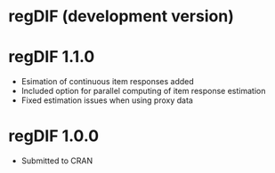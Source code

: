# regDIF (development version)

# regDIF 1.1.0

* Esimation of continuous item responses added
* Included option for parallel computing of item response estimation
* Fixed estimation issues when using proxy data

# regDIF 1.0.0

* Submitted to CRAN
